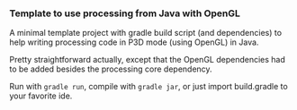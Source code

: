 ### Template to use processing from Java with OpenGL

A minimal template project with gradle build script (and dependencies) to help writing processing code in P3D mode (using OpenGL) in Java.

Pretty straightforward actually, except that the OpenGL dependencies had to be added besides the processing core dependency.

Run with `gradle run`, compile with `gradle jar`, or just import build.gradle to your favorite ide.

